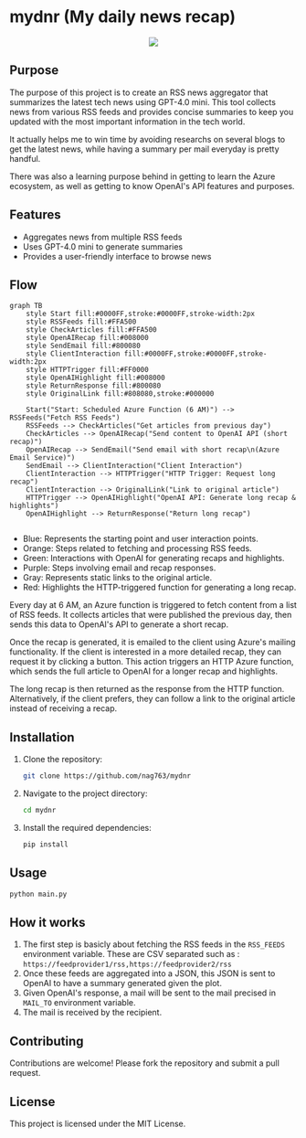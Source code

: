 # mydnr (My daily news recap)

<div align="center"><img src="https://raw.githubusercontent.com/nag763/rssfeedaggregator/refs/heads/master/.github/preview.webp"></img></div>

## Purpose

The purpose of this project is to create an RSS news aggregator that summarizes the latest tech news using GPT-4.0 mini. This tool collects news from various RSS feeds and provides concise summaries to keep you updated with the most important information in the tech world.

It actually helps me to win time by avoiding researchs on several blogs to get the latest news, while having a summary per mail everyday is pretty handful.

There was also a learning purpose behind in getting to learn the Azure ecosystem, as well as getting to know OpenAI's API features and purposes.

## Features

- Aggregates news from multiple RSS feeds
- Uses GPT-4.0 mini to generate summaries
- Provides a user-friendly interface to browse news

## Flow

```mermaid
graph TB
    style Start fill:#0000FF,stroke:#0000FF,stroke-width:2px
    style RSSFeeds fill:#FFA500
    style CheckArticles fill:#FFA500
    style OpenAIRecap fill:#008000
    style SendEmail fill:#800080
    style ClientInteraction fill:#0000FF,stroke:#0000FF,stroke-width:2px
    style HTTPTrigger fill:#FF0000
    style OpenAIHighlight fill:#008000
    style ReturnResponse fill:#800080
    style OriginalLink fill:#808080,stroke:#000000

    Start("Start: Scheduled Azure Function (6 AM)") --> RSSFeeds("Fetch RSS Feeds")
    RSSFeeds --> CheckArticles("Get articles from previous day")
    CheckArticles --> OpenAIRecap("Send content to OpenAI API (short recap)")
    OpenAIRecap --> SendEmail("Send email with short recap\n(Azure Email Service)")
    SendEmail --> ClientInteraction("Client Interaction")
    ClientInteraction --> HTTPTrigger("HTTP Trigger: Request long recap")
    ClientInteraction --> OriginalLink("Link to original article")
    HTTPTrigger --> OpenAIHighlight("OpenAI API: Generate long recap & highlights")
    OpenAIHighlight --> ReturnResponse("Return long recap")


```


* Blue: Represents the starting point and user interaction points.
* Orange: Steps related to fetching and processing RSS feeds.
* Green: Interactions with OpenAI for generating recaps and highlights.
* Purple: Steps involving email and recap responses.
* Gray: Represents static links to the original article.
* Red: Highlights the HTTP-triggered function for generating a long recap.

Every day at 6 AM, an Azure function is triggered to fetch content from a list of RSS feeds. It collects articles that were published the previous day, then sends this data to OpenAI's API to generate a short recap.

Once the recap is generated, it is emailed to the client using Azure's mailing functionality. If the client is interested in a more detailed recap, they can request it by clicking a button. This action triggers an HTTP Azure function, which sends the full article to OpenAI for a longer recap and highlights.

The long recap is then returned as the response from the HTTP function. Alternatively, if the client prefers, they can follow a link to the original article instead of receiving a recap.

## Installation

1. Clone the repository:
    ```bash
    git clone https://github.com/nag763/mydnr
    ```
2. Navigate to the project directory:
    ```bash
    cd mydnr
    ```
3. Install the required dependencies:
    ```bash
    pip install
    ```

## Usage

```bash
python main.py
```

## How it works

1. The first step is basicly about fetching the RSS feeds in the `RSS_FEEDS` environment variable. These are CSV separated such as : `https://feedprovider1/rss,https://feedprovider2/rss`
2. Once these feeds are aggregated into a JSON, this JSON is sent to OpenAI to have a summary generated given the plot.
3. Given OpenAI's response, a mail will be sent to the mail precised in `MAIL_TO` environment variable.
4. The mail is received by the recipient.

## Contributing

Contributions are welcome! Please fork the repository and submit a pull request.

## License

This project is licensed under the MIT License.
